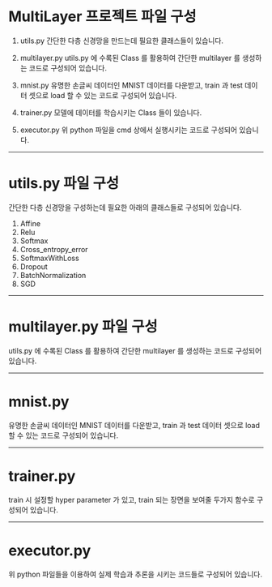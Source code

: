# MultiLayer 프로젝트 파일 구성
1. utils.py
   간단한 다층 신경망을 만드는데 필요한 클래스들이 있습니다.
   
2. multilayer.py
   utils.py 에 수록된 Class 를 활용하여 간단한 multilayer 를 생성하는 코드로 구성되어 있습니다.
   
3. mnist.py
   유명한 손글씨 데이터인 MNIST 데이터를 다운받고, train 과 test 데이터 셋으로
   load 할 수 있는 코드로 구성되어 있습니다.

4. trainer.py
   모델에 데이터를 학습시키는 Class 들이 있습니다.
   
5. executor.py
   위 python 파일을 cmd 상에서 실행시키는 코드로 구성되어 있습니다.

----------------------------------------------------------------------------------------------
# utils.py 파일 구성

간단한 다층 신경망을 구성하는데 필요한 아래의 클래스들로 구성되어 있습니다.
1. Affine
2. Relu
3. Softmax
4. Cross_entropy_error
5. SoftmaxWithLoss
6. Dropout
7. BatchNormalization
8. SGD

----------------------------------------------------------------------------------------------
# multilayer.py 파일 구성

utils.py 에 수록된 Class 를 활용하여 간단한 multilayer 를 생성하는 코드로 구성되어 있습니다.

----------------------------------------------------------------------------------------------
# mnist.py

유명한 손글씨 데이터인 MNIST 데이터를 다운받고, train 과 test 데이터 셋으로
load 할 수 있는 코드로 구성되어 있습니다.
  
----------------------------------------------------------------------------------------------
# trainer.py

train 시 설정할 hyper parameter 가 있고, train 되는 장면을 보여줄 두가지 함수로 구성되어 있습니다.

----------------------------------------------------------------------------------------------
# executor.py

위 python 파일들을 이용하여 실제 학습과 추론을 시키는 코드들로 구성되어 있습니다.

